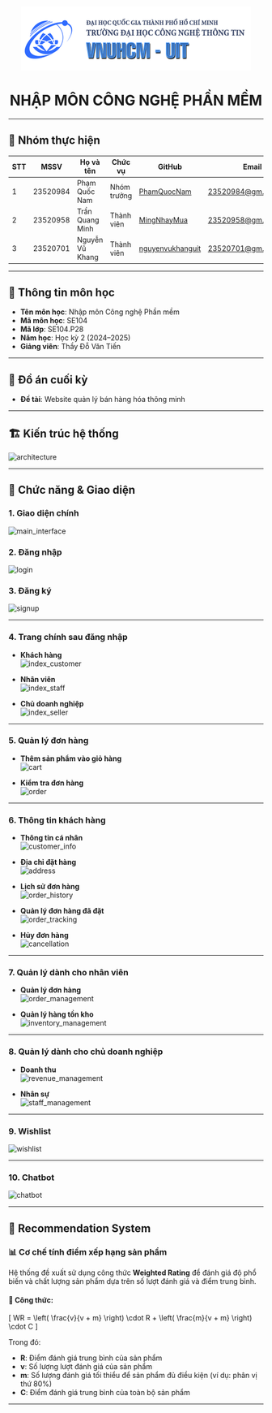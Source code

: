 <p align="center">
  <a href="https://www.uit.edu.vn/" title="Trường Đại học Công nghệ Thông tin">
    <img src="./assets/img1.png" alt="UIT - University of Information Technology">
  </a>
</p>

<h1 align="center"><b>NHẬP MÔN CÔNG NGHỆ PHẦN MỀM</b></h1>

---

## 👥 Nhóm thực hiện

| STT | MSSV     | Họ và tên         | Chức vụ     | GitHub                                                | Email                        |
|-----|----------|-------------------|-------------|--------------------------------------------------------|------------------------------|
| 1   | 23520984 | Phạm Quốc Nam     | Nhóm trưởng | [PhamQuocNam](https://github.com/PhamQuocNam)          | 23520984@gm.uit.edu.vn       |
| 2   | 23520958 | Trần Quang Minh   | Thành viên  | [MingNhayMua](https://github.com/MingNhayMua)          | 23520958@gm.uit.edu.vn       |
| 3   | 23520701 | Nguyễn Vũ Khang   | Thành viên  | [nguyenvukhanguit](https://github.com/nguyenvukhanguit)| 23520701@gm.uit.edu.vn       |

---

## 📘 Thông tin môn học

- **Tên môn học**: Nhập môn Công nghệ Phần mềm  
- **Mã môn học**: SE104  
- **Mã lớp**: SE104.P28  
- **Năm học**: Học kỳ 2 (2024–2025)  
- **Giảng viên**: Thầy Đỗ Văn Tiến

---

## 📝 Đồ án cuối kỳ

- **Đề tài**: Website quản lý bán hàng hóa thông minh

---

## 🏗️ Kiến trúc hệ thống

![architecture](https://github.com/user-attachments/assets/e09fae12-3945-4710-9f74-123b96ac8cb5)

---

## 🧩 Chức năng & Giao diện

### 1. Giao diện chính
![main_interface](https://github.com/user-attachments/assets/4184a053-e8b3-4f7f-87d8-83b4f9fd0383)

### 2. Đăng nhập
![login](https://github.com/user-attachments/assets/e318a12f-5cb1-4a01-a9d7-6025af0c3fae)

### 3. Đăng ký
![signup](https://github.com/user-attachments/assets/06148bea-b8d5-49f5-b51a-55f8db45f75b)

---

### 4. Trang chính sau đăng nhập

- **Khách hàng**  
  ![index_customer](https://github.com/user-attachments/assets/5045bfd3-410e-4630-920b-215a2bdd4818)

- **Nhân viên**  
  ![index_staff](https://github.com/user-attachments/assets/774e62b9-372d-4fbf-82e1-b1ea6b0dbed6)

- **Chủ doanh nghiệp**  
  ![index_seller](https://github.com/user-attachments/assets/a6237089-6263-4641-8892-447922b56d5c)

---

### 5. Quản lý đơn hàng

- **Thêm sản phẩm vào giỏ hàng**  
  ![cart](https://github.com/user-attachments/assets/a4b525af-4d70-422d-a0e2-4878b6b02b10)

- **Kiểm tra đơn hàng**  
  ![order](https://github.com/user-attachments/assets/7cf72c80-1093-480f-a976-327b9f7e1fcd)

---

### 6. Thông tin khách hàng

- **Thông tin cá nhân**  
  ![customer_info](https://github.com/user-attachments/assets/c46d45c0-11bd-402d-a3a3-86f2ce0cebd6)

- **Địa chỉ đặt hàng**  
  ![address](https://github.com/user-attachments/assets/4c5c5774-ff15-49d4-8200-46bc8cedf366)

- **Lịch sử đơn hàng**  
  ![order_history](https://github.com/user-attachments/assets/8c2363d6-c4d2-4944-85f9-e2965e1580a6)

- **Quản lý đơn hàng đã đặt**  
  ![order_tracking](https://github.com/user-attachments/assets/8045e294-4840-4063-8400-d1671a275f2a)

- **Hủy đơn hàng**  
  ![cancellation](https://github.com/user-attachments/assets/bfbcedb3-6f31-4041-b52e-abd8f265c053)

---

### 7. Quản lý dành cho nhân viên

- **Quản lý đơn hàng**  
  ![order_management](https://github.com/user-attachments/assets/91fcb22b-621f-4805-aae2-0a41a098ac76)

- **Quản lý hàng tồn kho**  
  ![inventory_management](https://github.com/user-attachments/assets/7645fd5d-8ae2-418f-a3a4-c5da5ac5e78f)

---

### 8. Quản lý dành cho chủ doanh nghiệp

- **Doanh thu**  
  ![revenue_management](https://github.com/user-attachments/assets/fbc7fe66-65c7-4f70-92a1-52f55010a446)

- **Nhân sự**  
  ![staff_management](https://github.com/user-attachments/assets/74821245-5540-43db-afc9-81d466ad62ea)

---

### 9. Wishlist  
![wishlist](https://github.com/user-attachments/assets/88046751-f328-4ab7-be8b-b834cd06a96f)

---

### 10. Chatbot  
![chatbot](https://github.com/user-attachments/assets/cdde5c34-925e-4c6a-b78c-e35d1543c70b)

---

## 🎯 Recommendation System

### 📊 Cơ chế tính điểm xếp hạng sản phẩm

Hệ thống đề xuất sử dụng công thức **Weighted Rating** để đánh giá độ phổ biến và chất lượng sản phẩm dựa trên số lượt đánh giá và điểm trung bình.

#### 📌 Công thức:

\[
WR = \left( \frac{v}{v + m} \right) \cdot R + \left( \frac{m}{v + m} \right) \cdot C
\]

Trong đó:

- **R**: Điểm đánh giá trung bình của sản phẩm  
- **v**: Số lượng lượt đánh giá của sản phẩm  
- **m**: Số lượng đánh giá tối thiểu để sản phẩm đủ điều kiện (ví dụ: phân vị thứ 80%)  
- **C**: Điểm đánh giá trung bình của toàn bộ sản phẩm

---

